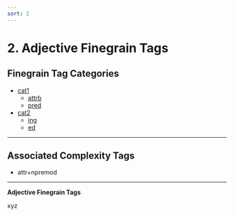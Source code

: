 ```yaml
---
sort: 2
---
```


# 2. Adjective Finegrain Tags

## Finegrain Tag Categories

- [cat1](2_cat1)
    - [attrb](2_cat1.md#2-1-1.-attrb-(attributive))
    - [pred](2_cat1.md#2-1-2.-pred-(predicate))
- [cat2](2_cat2) 
    - [ing](2_cat2.md#2-2-1.-ing-(genative)) 
    - [ed](2_cat2.md#2-2-2.-ed-(past)) 


---
## Associated Complexity Tags

- attr+npremod
---

**Adjective Finegrain Tags**

xyz